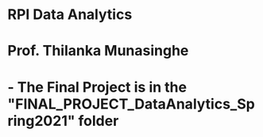 # RPI Data Analytics
# Prof. Thilanka Munasinghe
# - The Final Project is in the "FINAL_PROJECT_DataAnalytics_Spring2021" folder
